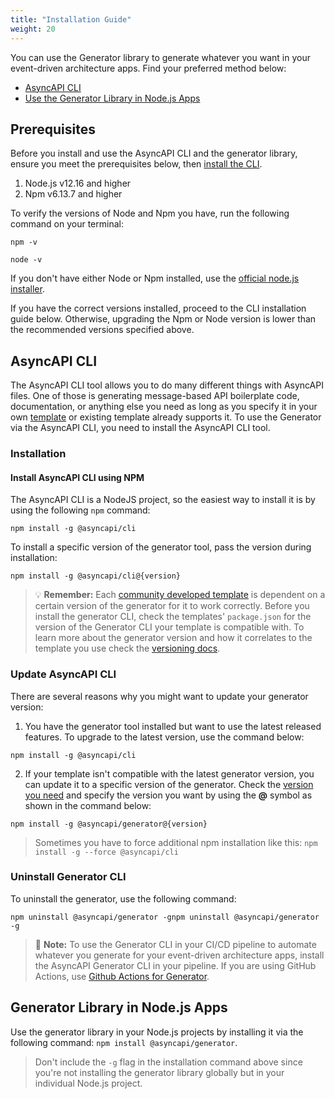 ```yaml
---
title: "Installation Guide"
weight: 20
---
```


You can use the Generator library to generate whatever you want in your event-driven architecture apps. Find your preferred method below:
- [AsyncAPI CLI](#asyncapi-cli)
- [Use the Generator Library in Node.js Apps](#2-use-the-generator-library-in-your-nodejs-apps)
  
## Prerequisites
Before you install and use the AsyncAPI CLI and the generator library, ensure you meet the prerequisites below, then [install the CLI](#installation).
1. Node.js v12.16 and higher
2. Npm v6.13.7 and higher
   
To verify the versions of Node and Npm you have, run the following command on your terminal:
```
npm -v
```
```
node -v
```

If you don't have either Node or Npm installed, use the [official node.js installer](https://nodejs.org/en/download/).

If you have the correct versions installed, proceed to the CLI installation guide below. Otherwise, upgrading the Npm or Node version is lower than the recommended versions specified above.

## AsyncAPI CLI
The AsyncAPI CLI tool allows you to do many different things with AsyncAPI files. One of those is generating message-based API boilerplate code, documentation, or anything else you need as long as you specify it in your own [template](template.md) or existing template already supports it. To use the Generator via the AsyncAPI CLI, you need to install the AsyncAPI CLI tool.

### Installation

#### Install AsyncAPI CLI using NPM

The AsyncAPI CLI is a NodeJS project, so the easiest way to install it is by using the following `npm` command:
```
npm install -g @asyncapi/cli
```

To install a specific version of the generator tool, pass the version during installation:
```
npm install -g @asyncapi/cli@{version}
```
> :bulb: **Remember:** 
> Each [community developed template](https://github.com/search?q=topic%3Aasyncapi+topic%3Agenerator+topic%3Atemplate) is dependent on a certain version of the generator for it to work correctly. Before you install the generator CLI, check the templates' `package.json` for the version of the Generator CLI your template is compatible with. To learn more about the generator version and how it correlates to the template you use check the [versioning docs](versioning.md).

### Update AsyncAPI CLI
There are several reasons why you might want to update your generator version:
1. You have the generator tool installed but want to use the latest released features. To upgrade to the latest version, use the command below:
```
npm install -g @asyncapi/cli
```
2. If your template isn't compatible with the latest generator version, you can update it to a specific version of the generator. Check the [version you need](https://github.com/asyncapi/generator/releases) and specify the version you want by using the **@** symbol as shown in the command below:
```
npm install -g @asyncapi/generator@{version}
```
> Sometimes you have to force additional npm installation like this: `npm install -g --force @asyncapi/cli`

### Uninstall Generator CLI
To uninstall the generator, use the following command:
```
npm uninstall @asyncapi/generator -gnpm uninstall @asyncapi/generator -g
``` 

> :memo: **Note:**  To use the Generator CLI in your CI/CD pipeline to automate whatever you generate for your event-driven architecture apps, install the AsyncAPI Generator CLI in your pipeline. If you are using GitHub Actions, use [Github Actions for Generator](https://github.com/marketplace/actions/generator-for-asyncapi-documents).

## Generator Library in Node.js Apps
Use the generator library in your Node.js projects by installing it via the following command: `npm install @asyncapi/generator`.

> Don't include the `-g` flag in the installation command above since you're not installing the generator library globally but in your individual Node.js project.
